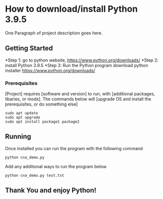 # How to download/install Python 3.9.5

One Paragraph of project description goes here.

## Getting Started
*Step 1: go to python website,  https://www.python.org/downloads/
*Step 2: install Python 3.9.5 
*Step 3: Run the Python program
download python installer
https://www.python.org/downloads/
### Prerequisites

[Project] requires [software and version] to run, with [additional packages, libaries, or mods]. The commands below will [upgrade OS and install the prerequisites, or do something else]

```
sudo apt update
sudo apt upgrade
sudo apt install package1 package2
```

## Running
Once installed you can run the program with the following command

```
python cna_demo.py
```

Add any additional ways to run the program below

```
python cna_demo.py test.txt
```

## Thank You and enjoy Python!
